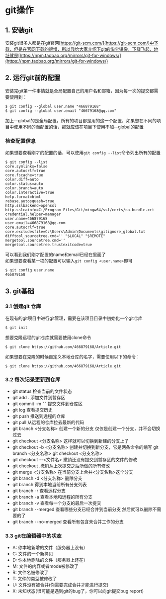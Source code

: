 # git操作
## 1. 安装git
安装git很多人都是在git官网[https://git-scm.com/](https://git-scm.com/)中下载，但是在官网下载的很慢，所以我给大家介绍下git的淘宝镜像，下载飞起，地址就是[https://npm.taobao.org/mirrors/git-for-windows/](https://npm.taobao.org/mirrors/git-for-windows/)

## 2. 运行git前的配置
安装完git第一件事情就是全局配置自己的用户名和邮箱，因为每一次的提交都需要使用到：  
```shell
$ git config --global user.name "466879168"
$ git config --global user.email "46679168@qq.com"
```  
加上--global的是全局配置，所有的项目都是用的这一个配置，如果想在不同的项目中使用不同的而配置的话，那就应该在项目下使用不加--global的配置  

### 检查配置信息
如果想要查看刚才的配置的话，可以使用`git config --list`命令列出所有的配置  
```shell
$ git config --list
core.symlinks=false
core.autocrlf=true
core.fscache=true
color.diff=auto
color.status=auto
color.branch=auto
color.interactive=true
help.format=html
rebase.autosquash=true
http.sslbackend=openssl
http.sslcainfo=C:/Program Files/Git/mingw64/ssl/certs/ca-bundle.crt
credential.helper=manager
user.name=466879168
user.email=466879168@qq.com
core.autocrlf=true
core.excludesfile=C:\Users\Admin\Documents\gitignore_global.txt
difftool.sourcetree.cmd='' "$LOCAL" "$REMOTE"
mergetool.sourcetree.cmd=''
mergetool.sourcetree.trustexitcode=true
```  
可以看到我们刚才配置的name和email已经在里面了  
如果想要查看某一项的配置可以输入`git config <user.name>`即可  
```shell
$ git config user.name
466879168
```  

## 3. git基础
### 3.1 创建git 仓库
在现有的git项目中进行git管理，需要在该项目目录中初始化一个git仓库  
```shell
$ git init
```  
想要克隆远程的git仓库就需要使用clone命令  
```shell
$ git clone https://github.com/466879168/Article.git
```  
如果想要在克隆的时候自定义本地仓库的名字，需要使用以下的命令：  
```shell
$ git clone https://github.com/466879168/Article.git 
```

### 3.2 每次记录更新到仓库
+ git status 检查当前的文件状态
+ git add . 添加文件到暂存区
+ git commit -m "" 提交文件到仓库区
+ git log 查看提交历史
+ git push 推送到远程的仓库
+ git pull 从远程的仓库拉去最新的代码
+ git branch <分支名称> 创建一个新的分支 仅仅是创建一个分支，并不会切换过去
+ git checkout <分支名称> 这样就可以切换到新建的分支上了
+ git checkout -b <分支名称> 创建并切换到新分支，它是两条命令的缩写 git branch <分支名称> git checkout <分支名称>
+ git checkout --<文件名> 撤销还没有提交到暂存区的文件的修改
+ git checkout .撤销从上次提交之后所做的所有修改
+ git merge <分支名称> 在当前分支上合并<分支名称>这个分支
+ git branch -d <分支名称> 删除分支
+ git branch 得到本地当前所有分支列表
+ git branch -r 查看远程分支
+ git branch -a 查看本地和远程的所有分支
+ git branch -v 查看每一个分支的最后一次提交
+ git branch --merged 查看哪些分支已经合并到当前分支 然后就可以删除不需要的了
+ git branch --no-merged 查看所有包含未合并工作的分支


### 3.3 git在编辑器中的状态
+ A: 你本地新增的文件（服务器上没有）
+ C: 文件的一个新拷贝
+ D: 你本地删除的文件（服务器上还在）
+ M: 文件的内容或者mode被修改了
+ R: 文件名被修改了
+ T: 文件的类型被修改了
+ U: 文件没有被合并(你需要完成合并才能进行提交)
+ X: 未知状态(很可能是遇到git的bug了，你可以向git提交bug report)

